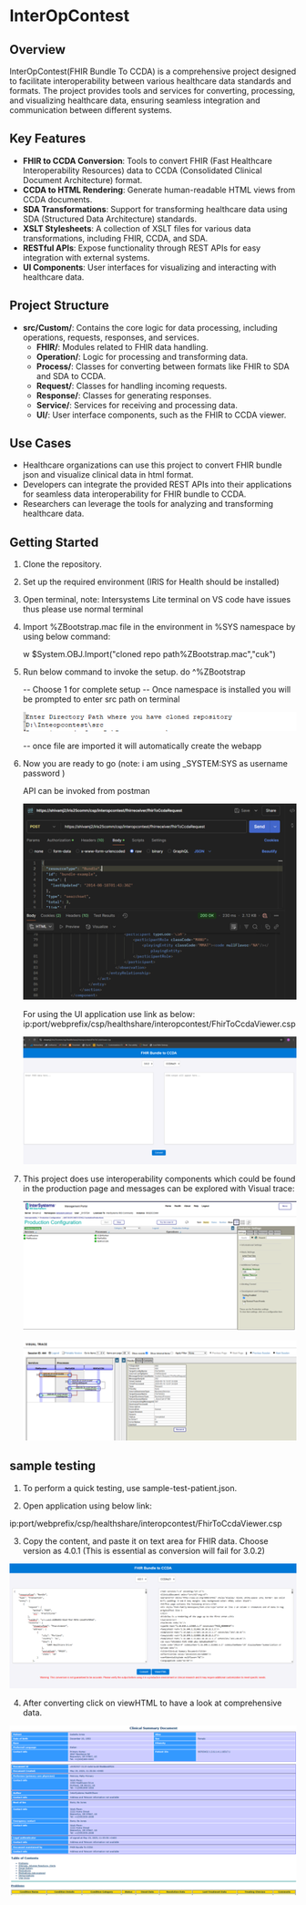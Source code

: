 # InterOpContest

## Overview
InterOpContest(FHIR Bundle To CCDA) is a comprehensive project designed to facilitate interoperability between various healthcare data standards and formats. The project provides tools and services for converting, processing, and visualizing healthcare data, ensuring seamless integration and communication between different systems.

## Key Features
- **FHIR to CCDA Conversion**: Tools to convert FHIR (Fast Healthcare Interoperability Resources) data to CCDA (Consolidated Clinical Document Architecture) format.
- **CCDA to HTML Rendering**: Generate human-readable HTML views from CCDA documents.
- **SDA Transformations**: Support for transforming healthcare data using SDA (Structured Data Architecture) standards.
- **XSLT Stylesheets**: A collection of XSLT files for various data transformations, including FHIR, CCDA, and SDA.
- **RESTful APIs**: Expose functionality through REST APIs for easy integration with external systems.
- **UI Components**: User interfaces for visualizing and interacting with healthcare data.

## Project Structure
- **src/Custom/**: Contains the core logic for data processing, including operations, requests, responses, and services.
  - **FHIR/**: Modules related to FHIR data handling.
  - **Operation/**: Logic for processing and transforming data.
  - **Process/**: Classes for converting between formats like FHIR to SDA and SDA to CCDA.
  - **Request/**: Classes for handling incoming requests.
  - **Response/**: Classes for generating responses.
  - **Service/**: Services for receiving and processing data.
  - **UI/**: User interface components, such as the FHIR to CCDA viewer.

## Use Cases
- Healthcare organizations can use this project to convert FHIR bundle json and visualize clinical data in html format.
- Developers can integrate the provided REST APIs into their applications for seamless data interoperability for FHIR bundle to CCDA.
- Researchers can leverage the tools for analyzing and transforming healthcare data.

## Getting Started
1. Clone the repository.
2. Set up the required environment (IRIS for Health should be installed)
3. Open terminal, note: Intersystems Lite terminal on VS code have issues thus please use normal terminal
3. Import %ZBootstrap.mac file in the environment in %SYS namespace by using below command:

   w $System.OBJ.Import("cloned repo path\%ZBootstrap.mac","cuk")

4. Run below command to invoke the setup.
    do ^%ZBootstrap

    -- Choose 1 for complete setup 
    -- Once namespace is installed you will be prompted to enter src path on terminal 

   ![alt text](image.png)

    -- once file are imported it will automatically create the webapp

5. Now you are ready to go (note: i am using _SYSTEM:SYS as username password )
   
   API can be invoked from postman

   ![alt text](image-1.png)

   For using the UI application use link as below:
   ip:port/webprefix/csp/healthshare/interopcontest/FhirToCcdaViewer.csp

    ![alt text](image-2.png)

6. This project does use interoperability components which could be found in the production page and messages can be explored with Visual trace:

    ![alt text](image-3.png)

    ![alt text](image-4.png)

## sample testing

1. To perform a quick testing, use sample-test-patient.json.

2. Open application using below link:

ip:port/webprefix/csp/healthshare/interopcontest/FhirToCcdaViewer.csp

3. Copy the content, and paste it on text area for FHIR data. Choose version as 4.0.1 (This is essential as conversion will fail for 3.0.2)

![alt text](image-5.png)

4. After converting click on viewHTML to have a look at comprehensive data.

![alt text](image-6.png)





